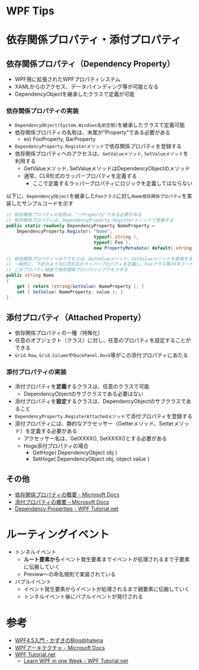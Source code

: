 # WPF Tips

# 依存関係プロパティ・添付プロパティ

## 依存関係プロパティ（Dependency Property）

- WPF用に拡張されたWPFプロパティシステム
- XAMLからのアクセス、データバインディング等が可能となる
- DependencyObjectを継承したクラスで定義が可能

### 依存関係プロパティの実装

- `DependencyObject(System.Windows名前空間)`を継承したクラスで定義可能
- 依存関係プロパティの名称は、末尾が"Property"である必要がある
    - ex) FooProperty, BarProperty
- `DependencyProperty.Registerメソッド`で依存関係プロパティを登録する
- 依存関係プロパティへのアクセスは、`GetValueメソッド`, `SetValueメソッド`を利用する
    - GetValueメソッド, SetValueメソッドはDependencyObjectのメソッド
    - 通常、CLR形式のラッパープロパティを定義する
        - ここで定義するラッパープロパティにロジックを定義してはならない


以下に、`DependencyObject`を継承した`Fooクラス`に対し`Name依存関係プロパティ`を実装したサンプルコードを示す

```cs
// 依存関係プロパティの名称は、"～Property"である必要がある
// 依存関係プロパティは、DependencyProperty.Registerメソッドで登録する
public static readonly DependencyProperty NameProperty =
    DependencyProperty.Register( "Name",
                                 typeof( string ),
                                 typeof( Foo ),
                                 new PropertyMetadata( default( string ) ) );

// 依存関係プロパティへのアクセスは、GetValueメソッド、SetValueメソッドを使用する
// 一般的に、下記のようなCLR形式のラッパープロパティを定義し、Fooクラス等のC#コードからは
// このプロパティ経由で依存関係プロパティにアクセスする
public string Name
{
    get { return (string)GetValue( NameProperty ); }
    set { SetValue( NameProperty, value ); }
}
```

## 添付プロパティ（Attached Property）

- 依存関係プロパティの一種（特殊化）
- 任意のオブジェクト（クラス）に対し、任意のプロパティを設定することができる
- `Grid.Row`, `Grid.Column`や`DockPanel.Dock`等がこの添付プロパティにあたる

### 添付プロパティの実装

- 添付プロパティを**定義**するクラスは、任意のクラスで可能
    - DependencyObjectのサブクラスである必要はない
- 添付プロパティを**設定**するクラスは、DependencyObjectのサブクラスであること
- `DependencyProperty.RegisterAttachedメソッド`で添付プロパティを登録する
- 添付プロパティには、静的なアクセッサー（Getterメソッド、Setterメソッド）を定義する必要がある
    - アクセッサー名は、GetXXXX(), SetXXXX()とする必要がある
    - Hoge添付プロパティの場合
        - GetHoge( DependencyObject obj )
        - SetHoge( DependencyObject obj, object value )

## その他

- [依存関係プロパティの概要 - Microsoft Docs](https://docs.microsoft.com/ja-jp/dotnet/framework/wpf/advanced/dependency-properties-overview)
- [添付プロパティの概要 - Microsoft Docs](https://docs.microsoft.com/ja-jp/dotnet/framework/wpf/advanced/attached-properties-overview)
- [Dependency Properties - WPF Tutorial.net](http://www.wpftutorial.net/DependencyProperties.html)

# ルーティングイベント

- トンネルイベント
    - **ルート要素から**イベント発生要素までイベントが処理されるまで子要素に伝搬していく
    - Preview～の命名規則で実装されている
- バブルイベント
    - イベント発生要素からイベントが処理されるまで親要素に伝搬していく
    - トンネルイベント後にバブルイベントが発行される

# 参考

- [WPF4.5入門 - かずきのBlog@hatena](https://blog.okazuki.jp/entry/2014/12/27/200015)
- [WPFアーキテクチャ - Microsoft Docs](https://docs.microsoft.com/ja-jp/dotnet/framework/wpf/advanced/wpf-architecture)
- [WPF Tutorial.net](http://www.wpftutorial.net/Home.html)
    - [Learn WPF in one Week - WPF Tutorial.net](http://www.wpftutorial.net/LearnWPFin14Days.html)
